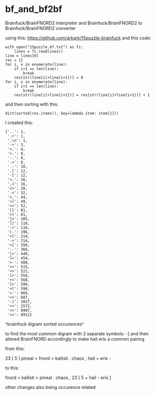 # bf_and_bf2bf
Brainfuck/BrainFNORD2 interpreter and Brainfuck/BrainFNORD2 to Brainfuck/BrainFNORD2 converter

using this: https://github.com/arkark/15puzzle-brainfuck
and this code:
```
with open("15puzzle.bf.txt") as fi:
	lines = fi.readlines()
line = lines[0]
res = {}
for i, x in enumerate(line):
    if i+1 == len(line):
        break
    res[str(line[i]+line[i+1])] = 0
for i, x in enumerate(line):
    if i+1 == len(line):
        break
    res[str(line[i]+line[i+1])] = res[str(line[i]+line[i+1])] + 1
```
and then sorting with this:
```
dict(sorted(res.items(), key=lambda item: item[1]))
```
I created this: 
```
{'..': 1,
 '.+': 1,
 '.\n': 1,
 '-+': 3,
 '<.': 4,
 '+.': 8,
 '-.': 8,
 '.>': 8,
 '.-': 10,
 '.[': 12,
 '-[': 12,
 '>,': 16,
 ',<': 16,
 '<>': 20,
 '.<': 32,
 '>.': 44,
 '<]': 49,
 '><': 52,
 '[[': 81,
 '>]': 81,
 ']+': 105,
 ']]': 110,
 '->': 116,
 '[-': 196,
 '+[': 214,
 '-<': 214,
 '<[': 350,
 '--': 368,
 '[<': 440,
 ']<': 454,
 '>-': 508,
 '>+': 515,
 '+>': 521,
 '[>': 550,
 '+<': 568,
 ']>': 598,
 '>[': 598,
 '<-': 666,
 '<+': 687,
 '-]': 1027,
 '++': 2572,
 '<<': 8907,
 '>>': 8912}
```
^brainfuck digram sorted occurences^

to find the most common digram with 2 separate symbols: -]
and then altered BrainFNORD accordingly to make hail eris a common pairing

from this:

23              [
5               ]
pineal          <
fnord           >
kallisti        .
chaos           ,
hail            +
eris            -

to this:

fnord           <
kallisti        >
pineal          .
chaos           ,
23              [
5               +
hail            -
eris            ]

other changes also being occurence related


